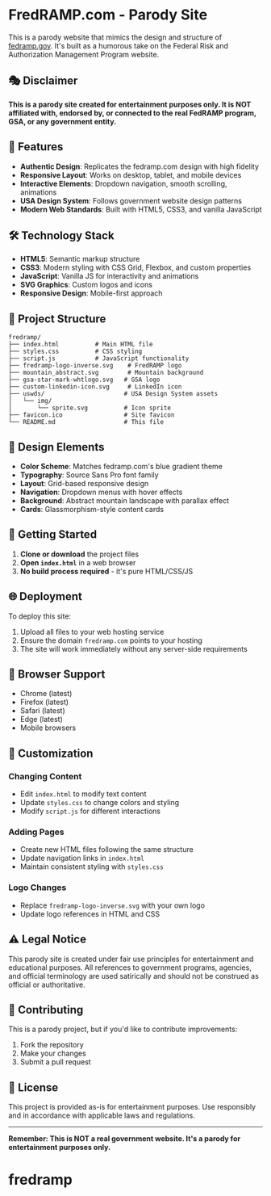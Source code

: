 # FredRAMP.com - Parody Site

This is a parody website that mimics the design and structure of [fedramp.gov](https://www.fedramp.gov). It's built as a humorous take on the Federal Risk and Authorization Management Program website.

## 🎭 Disclaimer

**This is a parody site created for entertainment purposes only. It is NOT affiliated with, endorsed by, or connected to the real FedRAMP program, GSA, or any government entity.**

## 🚀 Features

- **Authentic Design**: Replicates the fedramp.com design with high fidelity
- **Responsive Layout**: Works on desktop, tablet, and mobile devices
- **Interactive Elements**: Dropdown navigation, smooth scrolling, animations
- **USA Design System**: Follows government website design patterns
- **Modern Web Standards**: Built with HTML5, CSS3, and vanilla JavaScript

## 🛠️ Technology Stack

- **HTML5**: Semantic markup structure
- **CSS3**: Modern styling with CSS Grid, Flexbox, and custom properties
- **JavaScript**: Vanilla JS for interactivity and animations
- **SVG Graphics**: Custom logos and icons
- **Responsive Design**: Mobile-first approach

## 📁 Project Structure

```
fredramp/
├── index.html          # Main HTML file
├── styles.css          # CSS styling
├── script.js           # JavaScript functionality
├── fredramp-logo-inverse.svg    # FredRAMP logo
├── mountain_abstract.svg        # Mountain background
├── gsa-star-mark-whtlogo.svg   # GSA logo
├── custom-linkedin-icon.svg     # LinkedIn icon
├── uswds/                      # USA Design System assets
│   └── img/
│       └── sprite.svg          # Icon sprite
├── favicon.ico                 # Site favicon
└── README.md                   # This file
```

## 🎨 Design Elements

- **Color Scheme**: Matches fedramp.com's blue gradient theme
- **Typography**: Source Sans Pro font family
- **Layout**: Grid-based responsive design
- **Navigation**: Dropdown menus with hover effects
- **Background**: Abstract mountain landscape with parallax effect
- **Cards**: Glassmorphism-style content cards

## 🚀 Getting Started

1. **Clone or download** the project files
2. **Open `index.html`** in a web browser
3. **No build process required** - it's pure HTML/CSS/JS

## 🌐 Deployment

To deploy this site:

1. Upload all files to your web hosting service
2. Ensure the domain `fredramp.com` points to your hosting
3. The site will work immediately without any server-side requirements

## 📱 Browser Support

- Chrome (latest)
- Firefox (latest)
- Safari (latest)
- Edge (latest)
- Mobile browsers

## 🎯 Customization

### Changing Content

- Edit `index.html` to modify text content
- Update `styles.css` to change colors and styling
- Modify `script.js` for different interactions

### Adding Pages

- Create new HTML files following the same structure
- Update navigation links in `index.html`
- Maintain consistent styling with `styles.css`

### Logo Changes

- Replace `fredramp-logo-inverse.svg` with your own logo
- Update logo references in HTML and CSS

## ⚠️ Legal Notice

This parody site is created under fair use principles for entertainment and educational purposes. All references to government programs, agencies, and official terminology are used satirically and should not be construed as official or authoritative.

## 🤝 Contributing

This is a parody project, but if you'd like to contribute improvements:

1. Fork the repository
2. Make your changes
3. Submit a pull request

## 📄 License

This project is provided as-is for entertainment purposes. Use responsibly and in accordance with applicable laws and regulations.

---

**Remember: This is NOT a real government website. It's a parody for entertainment purposes only.**
# fredramp
